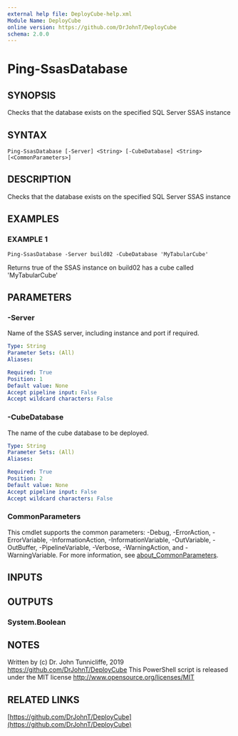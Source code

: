 ```yaml
---
external help file: DeployCube-help.xml
Module Name: DeployCube
online version: https://github.com/DrJohnT/DeployCube
schema: 2.0.0
---
```


# Ping-SsasDatabase

## SYNOPSIS
Checks that the database exists on the specified SQL Server SSAS instance

## SYNTAX

```
Ping-SsasDatabase [-Server] <String> [-CubeDatabase] <String> [<CommonParameters>]
```

## DESCRIPTION
Checks that the database exists on the specified SQL Server SSAS instance

## EXAMPLES

### EXAMPLE 1
```
Ping-SsasDatabase -Server build02 -CubeDatabase 'MyTabularCube'
```

Returns true of the SSAS instance on build02 has a cube called 'MyTabularCube'

## PARAMETERS

### -Server
Name of the SSAS server, including instance and port if required.

```yaml
Type: String
Parameter Sets: (All)
Aliases:

Required: True
Position: 1
Default value: None
Accept pipeline input: False
Accept wildcard characters: False
```

### -CubeDatabase
The name of the cube database to be deployed.

```yaml
Type: String
Parameter Sets: (All)
Aliases:

Required: True
Position: 2
Default value: None
Accept pipeline input: False
Accept wildcard characters: False
```

### CommonParameters
This cmdlet supports the common parameters: -Debug, -ErrorAction, -ErrorVariable, -InformationAction, -InformationVariable, -OutVariable, -OutBuffer, -PipelineVariable, -Verbose, -WarningAction, and -WarningVariable. For more information, see [about_CommonParameters](http://go.microsoft.com/fwlink/?LinkID=113216).

## INPUTS

## OUTPUTS

### System.Boolean
## NOTES
Written by (c) Dr.
John Tunnicliffe, 2019 https://github.com/DrJohnT/DeployCube
This PowerShell script is released under the MIT license http://www.opensource.org/licenses/MIT

## RELATED LINKS

[https://github.com/DrJohnT/DeployCube](https://github.com/DrJohnT/DeployCube)

